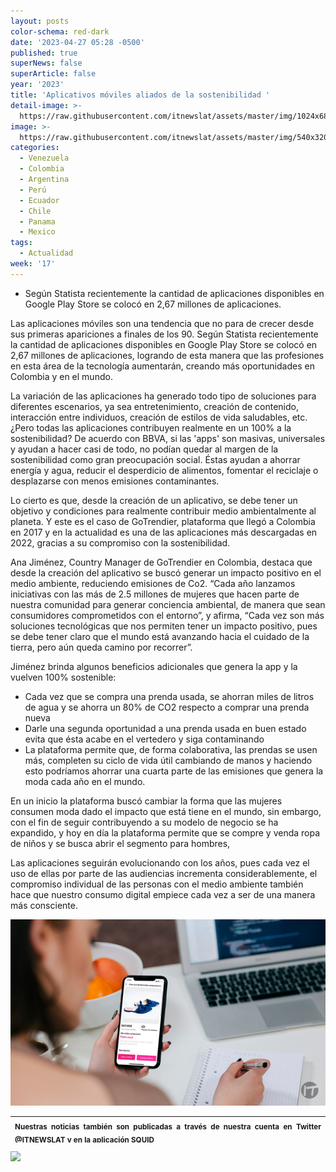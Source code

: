 ```yaml
---
layout: posts
color-schema: red-dark
date: '2023-04-27 05:28 -0500'
published: true
superNews: false
superArticle: false
year: '2023'
title: 'Aplicativos móviles aliados de la sostenibilidad '
detail-image: >-
  https://raw.githubusercontent.com/itnewslat/assets/master/img/1024x680/mujer-compra-online-g.jpg
image: >-
  https://raw.githubusercontent.com/itnewslat/assets/master/img/540x320/mujer-compra-online-p.jpg
categories:
  - Venezuela
  - Colombia
  - Argentina
  - Perú
  - Ecuador
  - Chile
  - Panama
  - Mexico
tags:
  - Actualidad
week: '17'
---
```

- Según Statista recientemente la cantidad de aplicaciones disponibles en Google Play Store se colocó en 2,67 millones de aplicaciones.

Las aplicaciones móviles son una tendencia que no para de crecer desde sus primeras apariciones a finales de los 90. Según Statista recientemente la cantidad de aplicaciones disponibles en Google Play Store se colocó en 2,67 millones de aplicaciones, logrando de esta manera que las profesiones en esta área de la tecnología aumentarán, creando más oportunidades en Colombia y en el mundo. 

La variación de las aplicaciones ha generado todo tipo de soluciones para diferentes escenarios, ya sea entretenimiento, creación de contenido, interacción entre individuos, creación de estilos de vida saludables, etc. ¿Pero todas las aplicaciones contribuyen realmente en un 100% a la sostenibilidad? De acuerdo con BBVA, si las 'apps' son masivas, universales y ayudan a hacer casi de todo, no podían quedar al margen de la sostenibilidad como gran preocupación social. Éstas ayudan a ahorrar energía y agua, reducir el desperdicio de alimentos, fomentar el reciclaje o desplazarse con menos emisiones contaminantes. 

Lo cierto es que, desde la creación de un aplicativo, se debe tener un objetivo y condiciones para realmente contribuir medio ambientalmente al planeta. Y este es el caso de GoTrendier, plataforma que llegó a Colombia en 2017 y en la actualidad es una de las aplicaciones más descargadas en 2022, gracias a su compromiso con la sostenibilidad.

Ana Jiménez, Country Manager de GoTrendier en Colombia, destaca que desde la creación del aplicativo se buscó generar un impacto positivo en el medio ambiente, reduciendo emisiones de Co2. “Cada año lanzamos iniciativas con las más de 2.5 millones de mujeres que hacen parte de nuestra comunidad para generar conciencia ambiental, de manera que sean consumidores comprometidos con el entorno”, y afirma, “Cada vez son más soluciones tecnológicas que nos permiten tener un impacto positivo, pues se debe tener claro que el mundo está avanzando hacia el cuidado de la tierra, pero aún queda camino por recorrer”.

Jiménez brinda algunos beneficios adicionales que genera la app y la vuelven 100% sostenible:

- Cada vez que se compra una prenda usada, se ahorran miles de litros de agua y se ahorra un 80% de CO2 respecto a comprar una prenda nueva
- Darle una segunda oportunidad a una prenda usada en buen estado evita que ésta acabe en el vertedero y siga contaminando
- La plataforma permite que, de forma colaborativa, las prendas se usen más, completen su ciclo de vida útil cambiando de manos y haciendo esto podríamos ahorrar una cuarta parte de las emisiones que genera la moda cada año en el mundo.
 
En un inicio la plataforma buscó cambiar la forma que las mujeres consumen moda dado el impacto que está tiene en el mundo, sin embargo, con el fin de seguir contribuyendo a su modelo de negocio se ha expandido, y hoy en día la plataforma permite que se compre y venda ropa de niños y se busca abrir el segmento para hombres,

Las aplicaciones seguirán evolucionando con los años, pues cada vez el uso de ellas por parte de las audiencias incrementa considerablemente, el compromiso individual de las personas con el medio ambiente también hace que nuestro consumo digital empiece cada vez a ser de una manera más consciente.

![](https://raw.githubusercontent.com/itnewslat/assets/master/img/540x320/mujer-compra-online-p.jpg)

<table style="height: 42px;" width="569">
<tbody>
<tr>
<td style="text-align: justify;"><sub><strong>Nuestras noticias también son publicadas a través de nuestra cuenta en Twitter <a href="https://twitter.com/itnewslat?lang=es">@ITNEWSLAT</a> y en la aplicación <a href="https://squidapp.co/en/">SQUID</a></strong></sub></td>
</tr>
</tbody>
</table>
<img src="https://tracker.metricool.com/c3po.jpg?hash=56f88a41e39ab42c063cc51676587a04"/>
